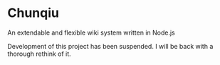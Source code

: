 Chunqiu
=======

An extendable and flexible wiki system written in Node.js

Development of this project has been suspended. I will be back with a thorough rethink of it.

